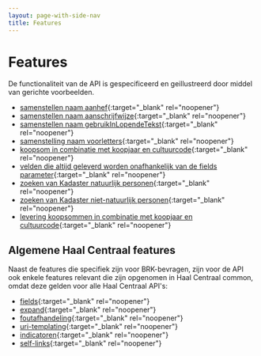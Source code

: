 ```yaml
---
layout: page-with-side-nav
title: Features
---
```

# Features
De functionaliteit van de API is gespecificeerd en geillustreerd door middel van gerichte voorbeelden.

- [samenstellen naam aanhef](https://github.com/VNG-Realisatie/Haal-Centraal-BRK-bevragen/blob/master/features/aanhef.feature){:target="_blank" rel="noopener"}
- [samenstellen naam aanschrijfwijze](https://github.com/VNG-Realisatie/Haal-Centraal-BRK-bevragen/blob/master/features/aanschrijfwijze.feature){:target="_blank" rel="noopener"}
- [samenstellen naam gebruikInLopendeTekst](https://github.com/VNG-Realisatie/Haal-Centraal-BRK-bevragen/blob/master/features/gebruik_in_lopende_tekst.feature){:target="_blank" rel="noopener"}
- [samenstelling naam voorletters](https://github.com/VNG-Realisatie/Haal-Centraal-BRK-bevragen/blob/master/features/voorletters.feature){:target="_blank" rel="noopener"}
- [koopsom in combinatie met koopjaar en cultuurcode](https://github.com/VNG-Realisatie/Haal-Centraal-BRK-bevragen/blob/master/features/levering-koopsom.feature){:target="_blank" rel="noopener"}
- [velden die altijd geleverd worden onafhankelijk van de fields parameter](https://github.com/VNG-Realisatie/Haal-Centraal-BRK-bevragen/blob/master/features/levering-velden.feature){:target="_blank" rel="noopener"}
- [zoeken van Kadaster natuurlijk personen](https://github.com/VNG-Realisatie/Haal-Centraal-BRK-bevragen/blob/master/features/zoeken-kadasternatuurlijkpersoon.feature){:target="_blank" rel="noopener"}
- [zoeken van Kadaster niet-natuurlijk personen](https://github.com/VNG-Realisatie/Haal-Centraal-BRK-bevragen/blob/master/features/zoeken-kadasternietnatuurlijkpersoon.feature){:target="_blank" rel="noopener"}
- [levering koopsommen in combinatie met koopjaar en cultuurcode](https://github.com/VNG-Realisatie/Haal-Centraal-BRK-bevragen/blob/master/features/first.feature){:target="_blank" rel="noopener"}

## Algemene Haal Centraal features
Naast de features die specifiek zijn voor BRK-bevragen, zijn voor de API ook enkele features relevant die zijn opgenomen in Haal Centraal common, omdat deze gelden voor alle Haal Centraal API's:
- [fields](https://github.com/VNG-Realisatie/Haal-Centraal-common/blob/master/features/fields.feature){:target="_blank" rel="noopener"}
- [expand](https://github.com/VNG-Realisatie/Haal-Centraal-common/blob/master/features/expand.feature){:target="_blank" rel="noopener"}
- [foutafhandeling](https://github.com/VNG-Realisatie/Haal-Centraal-common/blob/master/features/foutafhandeling.feature){:target="_blank" rel="noopener"}
- [uri-templating](https://github.com/VNG-Realisatie/Haal-Centraal-common/blob/master/features/uri-templating.feature){:target="_blank" rel="noopener"}
- [indicatoren](https://github.com/VNG-Realisatie/Haal-Centraal-common/blob/master/features/indicatoren.feature){:target="_blank" rel="noopener"}
- [self-links](https://github.com/VNG-Realisatie/Haal-Centraal-common/blob/master/features/self-links.feature){:target="_blank" rel="noopener"}
